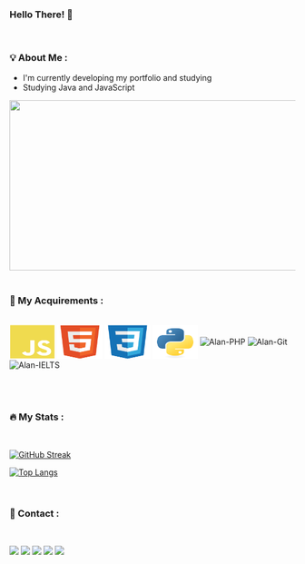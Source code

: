 
### Hello There! 👋

<br>

### 💡 About Me :

- I'm currently developing my portfolio and studying 
- Studying Java and JavaScript

<div align="center">
  <img src="https://media.giphy.com/media/dWesBcTLavkZuG35MI/giphy.gif" width="600" height="300"/>
</div>

<br>

### 📖 My Acquirements :

<div style="display: inline_block"><br>

  <img align="center" alt="Alan-Js" height="60" width="80" src="https://raw.githubusercontent.com/devicons/devicon/master/icons/javascript/javascript-plain.svg">
  <img align="center" alt="Alan-HTML" height="60" width="80" src="https://raw.githubusercontent.com/devicons/devicon/master/icons/html5/html5-original.svg">
  <img align="center" alt="Alan-CSS" height="60" width="80" src="https://raw.githubusercontent.com/devicons/devicon/master/icons/css3/css3-original.svg">
  <img align="center" alt="Alan-Python" height="60" width="80" src="https://raw.githubusercontent.com/devicons/devicon/master/icons/python/python-original.svg">
  <img align="center" alt="Alan-PHP" height="60" width="80" src="https://user-images.githubusercontent.com/118698111/227808022-c72acda2-bcc2-47c0-af38-55cadb8d9535.png">
  <img align="center" alt="Alan-Git" height="60" width="60" src="https://user-images.githubusercontent.com/118698111/227808101-df771350-7841-4831-85c6-18d7d078437f.png">
    <img align="center" alt="Alan-IELTS" height="60" width="60" src="https://user-images.githubusercontent.com/118698111/227808733-df3c16ec-30da-4afd-9550-aecad93ad9d1.png">

</div>

<br>
<br>
<br>


### :fire: My Stats :

<br>

[![GitHub Streak](http://github-readme-streak-stats.herokuapp.com?user=AlanTesseroli&theme=dark&background=000000)](https://git.io/streak-stats)

[![Top Langs](https://github-readme-stats.vercel.app/api/top-langs/?username=AlanTesseroli&layout=compact&theme=vision-friendly-dark)](https://github.com/AlanTesseroli/github-readme-stats)

<br>

### 📱 Contact :

<br>

<div> 
  
  <a href="https://instagram.com/alan_tesse" target="_blank"><img src="https://img.shields.io/badge/-Instagram-%23E4405F?style=for-the-badge&logo=instagram&logoColor=white" target="_blank"></a>
  <a href = "mailto:alantesseroli@gmail.com"><img src="https://img.shields.io/badge/-Gmail-%23333?style=for-the-badge&logo=gmail&logoColor=white" target="_blank"></a>
  <a href="https://www.linkedin.com/in/alan-tesseroli-ba2546215/" target="_blank"><img src="https://img.shields.io/badge/-LinkedIn-%230077B5?style=for-the-badge&logo=linkedin&logoColor=white" target="_blank"></a> 
  <a href="https://api.whatsapp.com/send?phone=5546999429802&text=Ol%C3%A1,%20Alan!%0ATudo%20bem?" target="_blank"><img src="https://img.shields.io/badge/WhatsApp-25D366?style=for-the-badge&logo=whatsapp&logoColor=white" target="_blank"></a> 
  <a href="https://alantesseroli.github.io/Alan_Portfolio/" target="_blank"><img src="https://img.shields.io/badge/website-000000?style=for-the-badge&logo=About.me&logoColor=white" target="_blank"></a> 
  
</div>
